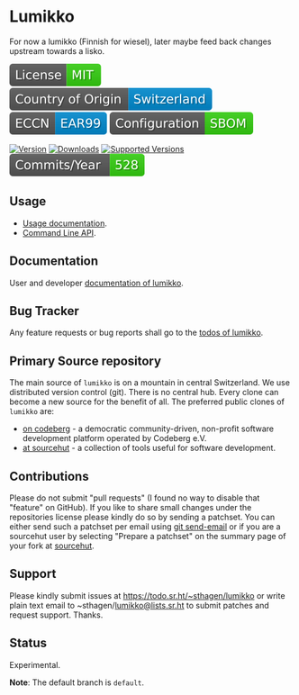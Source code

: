 # Lumikko

For now a lumikko (Finnish for wiesel), later maybe feed back changes upstream towards a lisko.

[![License](docs/badges/license-spdx-mit.svg)](https://git.sr.ht/~sthagen/lumikko/tree/default/item/LICENSE)
[![Country of Origin](docs/badges/country-of-origin-name-switzerland-neutral.svg)](https://git.sr.ht/~sthagen/lumikko/tree/default/item/COUNTRY-OF-ORIGIN)
[![Export Classification Control Number (ECCN)](docs/badges/export-control-classification-number_eccn-ear99-neutral.svg)](https://git.sr.ht/~sthagen/lumikko/tree/default/item/EXPORT-CONTROL-CLASSIFICATION-NUMBER)
[![Configuration](docs/badges/configuration-sbom.svg)](https://git.sr.ht/~sthagen/lumikko/tree/default/item/docs/third-party/README.md)

[![Version](https://img.shields.io/pypi/v/lumikko.svg?style=flat)](https://pypi.python.org/pypi/lumikko/)
[![Downloads](https://static.pepy.tech/badge/lumikko/month)](https://pepy.tech/project/lumikko)
[![Supported Versions](https://img.shields.io/pypi/pyversions/lumikko.svg?style=flat)](https://pypi.python.org/pypi/lumikko/)
[![Maintenance Status](docs/badges/commits-per-year.svg)](https://git.sr.ht/~sthagen/lumikko/log)

## Usage

* [Usage documentation](https://codes.dilettant.life/docs/lumikko/usage).
* [Command Line API](https://codes.dilettant.life/docs/lumikko/api).

## Documentation

User and developer [documentation of lumikko](https://codes.dilettant.life/docs/lumikko).

## Bug Tracker

Any feature requests or bug reports shall go to the [todos of lumikko](https://todo.sr.ht/~sthagen/lumikko).

## Primary Source repository

The main source of `lumikko` is on a mountain in central Switzerland.
We use distributed version control (git).
There is no central hub.
Every clone can become a new source for the benefit of all.
The preferred public clones of `lumikko` are:

* [on codeberg](https://codeberg.org/sthagen/lumikko) - a democratic community-driven, non-profit software development platform operated by Codeberg e.V.
* [at sourcehut](https://git.sr.ht/~sthagen/lumikko) - a collection of tools useful for software development.

## Contributions

Please do not submit "pull requests" (I found no way to disable that "feature" on GitHub).
If you like to share small changes under the repositories license please kindly do so by sending a patchset.
You can either send such a patchset per email using [git send-email](https://git-send-email.io) or 
if you are a sourcehut user by selecting "Prepare a patchset" on the summary page of your fork at [sourcehut](https://git.sr.ht/).

## Support

Please kindly submit issues at https://todo.sr.ht/~sthagen/lumikko or write plain text email to ~sthagen/lumikko@lists.sr.ht to submit patches and request support. Thanks.

## Status

Experimental.

**Note**: The default branch is `default`.
